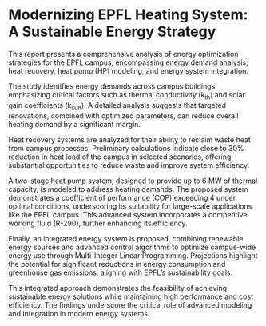 # Modernizing EPFL Heating System: A Sustainable Energy Strategy

This report presents a comprehensive analysis of energy optimization strategies for the EPFL campus, encompassing energy demand analysis, heat recovery, heat pump (HP) modeling, and energy system integration.

The study identifies energy demands across campus buildings, emphasizing critical factors such as thermal conductivity (k<sub>th</sub>) and solar gain coefficients (k<sub>sun</sub>). A detailed analysis suggests that targeted renovations, combined with optimized parameters, can reduce overall heating demand by a significant margin.

Heat recovery systems are analyzed for their ability to reclaim waste heat from campus processes. Preliminary calculations indicate close to 30% reduction in heat load of the campus in selected scenarios, offering substantial opportunities to reduce waste and improve system efficiency.

A two-stage heat pump system, designed to provide up to 6 MW of thermal capacity, is modeled to address heating demands. The proposed system demonstrates a coefficient of performance (COP) exceeding 4 under optimal conditions, underscoring its suitability for large-scale applications like the EPFL campus. This advanced system incorporates a competitive working fluid (R-290), further enhancing its efficiency.

Finally, an integrated energy system is proposed, combining renewable energy sources and advanced control algorithms to optimize campus-wide energy use through Multi-Integer Linear Programming. Projections highlight the potential for significant reductions in energy consumption and greenhouse gas emissions, aligning with EPFL’s sustainability goals.

This integrated approach demonstrates the feasibility of achieving sustainable energy solutions while maintaining high performance and cost efficiency. The findings underscore the critical role of advanced modeling and integration in modern energy systems.

